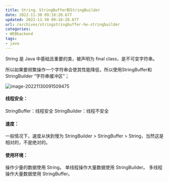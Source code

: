 ```yaml
---
title: String、StringBuffer和StringBuilder
date: 2022-11-30 09:18:20.677
updated: 2022-11-30 09:18:20.677
url: /archives/stringstringbuffer-he-stringbuilder
categories: 
- WEBbackend
tags: 
- java
---
```


String 是 Java 中基础且重要的类，被声明为 final class，是不可变字符串。

所以如果要频繁操作一个字符串会使其性能降低，所以使用StringBuffer和StringBuilder “字符串缓冲区”；

![image-20221130091509475](https://wrxinyue.oss-cn-hongkong.aliyuncs.com/img/image-20221130091509475.png)

#### 线程安全：

StringBuffer：线程安全
StringBuilder：线程不安全

#### 速度：

一般情况下，速度从快到慢为 StringBuilder > StringBuffer > String，当然这是相对的，不是绝对的。

#### 使用环境：

操作少量的数据使用 String。
单线程操作大量数据使用 StringBuilder。
多线程操作大量数据使用 StringBuffer。